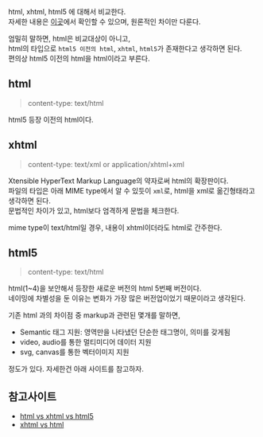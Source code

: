 html, xhtml, html5 에 대해서 비교한다.\
자세한 내용은 [이곳](https://hackr.io/blog/difference-between-html-html5-xhtml)에서 확인할 수 있으며, 원론적인 차이만 다룬다.

엄밀히 말하면, html은 비교대상이 아니고,\
html의 타입으로 `html5 이전의 html`, `xhtml`, `html5`가 존재한다고 생각하면 된다.\
편의상 html5 이전의 html을 html이라고 부른다.

## html

> content-type: text/html

html5 등장 이전의 html이다.

## xhtml

> content-type: text/xml or application/xhtml+xml

Xtensible HyperText Markup Language의 약자로써 html의 확장판이다.\
파일의 타입은 아래 MIME type에서 알 수 있듯이 `xml`로, html을 xml로 옮긴형태라고 생각하면 된다.\
문법적인 차이가 있고, html보다 엄격하게 문법을 체크한다.

mime type이 text/html일 경우, 내용이 xhtml이더라도 html로 간주한다.

## html5

> content-type: text/html

html(1~4)을 보안해서 등장한 새로운 버전의 html 5번째 버전이다.\
네이밍에 차별성을 둔 이유는 변화가 가장 많은 버전업이었기 때문이라고 생각된다.

기존 html 과의 차이점 중 markup과 관련된 몇개를 말하면,

- Semantic 태그 지원: 영역만을 나타냈던 단순한 태그명이, 의미를 갖게됨
- video, audio를 통한 멀티미디어 데이터 지원
- svg, canvas를 통한 벡터이미지 지원

정도가 있다. 자세한건 아래 사이트를 참고하자.

## 참고사이트

- [html vs xhtml vs html5](https://hackr.io/blog/difference-between-html-html5-xhtml)
- [xhtml vs html](https://developer.mozilla.org/en-US/docs/Archive/Web/Properly_Using_CSS_and_JavaScript_in_XHTML_Documents_)
